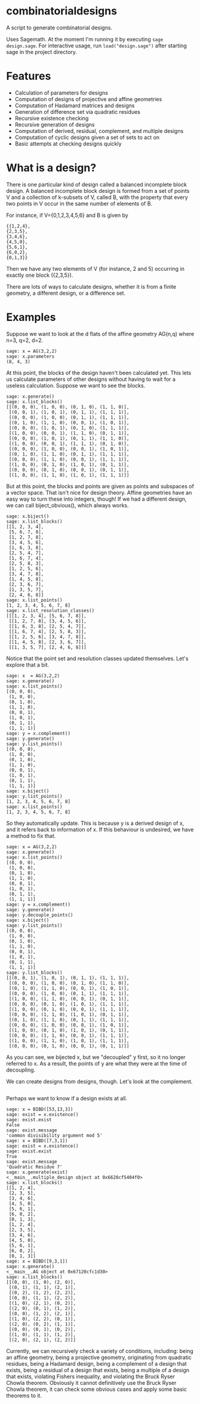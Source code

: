 # combinatorialdesigns

A script to generate combinatorial designs. 

Uses Sagemath. At the moment I'm running it by executing `sage design.sage`. For interactive usage, run `load("design.sage")` after starting sage in the project directory.

# Features
 - Calculation of parameters for designs
 - Computation of designs of projective and affine geometries
 - Computation of Hadamard matrices and designs
 - Generation of difference set via quadratic residues
 - Recursive existence checking
 - Recursive generation of designs
 - Computation of derived, residual, complement, and multiple designs
 - Computation of cyclic designs given a set of sets to act on
 - Basic attempts at checking designs quickly

# What is a design?

There is one particular kind of design called a balanced incomplete block design. A balanced incomplete block design is formed from a set of points V and a collection of k-subsets of V, called B, with the property that every two points in V occur in the same number of elements of B. 

For instance, if V={0,1,2,3,4,5,6} and B is given by
```
{{1,2,4},
{2,3,5},
{3,4,6},
{4,5,0},
{5,6,1},
{6,0,2},
{0,1,3}}
```
Then we have any two elements of V (for instance, 2 and 5) occurring in exactly one block ({2,3,5}).

There are lots of ways to calculate designs, whether it is from a finite geometry, a different design, or a difference set.

# Examples

Suppose we want to look at the d flats of the affine geometry AG(n,q) where n=3, q=2, d=2.
```
sage: x = AG(3,2,2)
sage: x.parameters
(8, 4, 3)
```

At this point, the blocks of the design haven't been calculated yet. This lets us calculate parameters of other designs without having to wait for a useless calculation. Suppose we want to see the blocks.

```
sage: x.generate()
sage: x.list_blocks()
[[(0, 0, 0), (1, 0, 0), (0, 1, 0), (1, 1, 0)],
 [(0, 0, 1), (1, 0, 1), (0, 1, 1), (1, 1, 1)],
 [(0, 0, 0), (1, 0, 0), (0, 1, 1), (1, 1, 1)],
 [(0, 1, 0), (1, 1, 0), (0, 0, 1), (1, 0, 1)],
 [(0, 0, 0), (1, 0, 1), (0, 1, 0), (1, 1, 1)],
 [(1, 0, 0), (0, 0, 1), (1, 1, 0), (0, 1, 1)],
 [(0, 0, 0), (1, 0, 1), (0, 1, 1), (1, 1, 0)],
 [(1, 0, 0), (0, 0, 1), (1, 1, 1), (0, 1, 0)],
 [(0, 0, 0), (1, 0, 0), (0, 0, 1), (1, 0, 1)],
 [(0, 1, 0), (1, 1, 0), (0, 1, 1), (1, 1, 1)],
 [(0, 0, 0), (1, 1, 0), (0, 0, 1), (1, 1, 1)],
 [(1, 0, 0), (0, 1, 0), (1, 0, 1), (0, 1, 1)],
 [(0, 0, 0), (0, 1, 0), (0, 0, 1), (0, 1, 1)],
 [(1, 0, 0), (1, 1, 0), (1, 0, 1), (1, 1, 1)]]
```

But at this point, the blocks and points are given as points and subspaces of a vector space. That isn't nice for design theory. Affine geometries have an easy way to turn these into integers, though! If we had a different design, we can call biject_obvious(), which always works.
```
sage: x.biject()
sage: x.list_blocks()
[[1, 2, 3, 4],
 [5, 6, 7, 8],
 [1, 2, 7, 8],
 [3, 4, 5, 6],
 [1, 6, 3, 8],
 [2, 5, 4, 7],
 [1, 6, 7, 4],
 [2, 5, 8, 3],
 [1, 2, 5, 6],
 [3, 4, 7, 8],
 [1, 4, 5, 8],
 [2, 3, 6, 7],
 [1, 3, 5, 7],
 [2, 4, 6, 8]]
sage: x.list_points()
[1, 2, 3, 4, 5, 6, 7, 8]
sage: x.list_resolution_classes()
[[[1, 2, 3, 4], [5, 6, 7, 8]],
 [[1, 2, 7, 8], [3, 4, 5, 6]],
 [[1, 6, 3, 8], [2, 5, 4, 7]],
 [[1, 6, 7, 4], [2, 5, 8, 3]],
 [[1, 2, 5, 6], [3, 4, 7, 8]],
 [[1, 4, 5, 8], [2, 3, 6, 7]],
 [[1, 3, 5, 7], [2, 4, 6, 8]]]
```
Notice that the point set and resolution classes updated themselves. Let's explore that a bit.
```
sage: x  = AG(3,2,2)
sage: x.generate()
sage: x.list_points()
[(0, 0, 0),
 (1, 0, 0),
 (0, 1, 0),
 (1, 1, 0),
 (0, 0, 1),
 (1, 0, 1),
 (0, 1, 1),
 (1, 1, 1)]
sage: y = x.complement()
sage: y.generate()
sage: y.list_points()
[(0, 0, 0),
 (1, 0, 0),
 (0, 1, 0),
 (1, 1, 0),
 (0, 0, 1),
 (1, 0, 1),
 (0, 1, 1),
 (1, 1, 1)]
sage: x.biject()
sage: y.list_points()
[1, 2, 3, 4, 5, 6, 7, 8]
sage: x.list_points()
[1, 2, 3, 4, 5, 6, 7, 8]
```

So they automatically update. This is because y is a derived design of x, and it refers back to information of x. If this behaviour is undesired, we have a method to fix that.

```
sage: x = AG(3,2,2)
sage: x.generate()
sage: x.list_points()
[(0, 0, 0),
 (1, 0, 0),
 (0, 1, 0),
 (1, 1, 0),
 (0, 0, 1),
 (1, 0, 1),
 (0, 1, 1),
 (1, 1, 1)]
sage: y = x.complement()
sage: y.generate()
sage: y.decouple_points()
sage: x.biject()
sage: y.list_points()
[(0, 0, 0),
 (1, 0, 0),
 (0, 1, 0),
 (1, 1, 0),
 (0, 0, 1),
 (1, 0, 1),
 (0, 1, 1),
 (1, 1, 1)]
sage: y.list_blocks()
[[(0, 0, 1), (1, 0, 1), (0, 1, 1), (1, 1, 1)],
 [(0, 0, 0), (1, 0, 0), (0, 1, 0), (1, 1, 0)],
 [(0, 1, 0), (1, 1, 0), (0, 0, 1), (1, 0, 1)],
 [(0, 0, 0), (1, 0, 0), (0, 1, 1), (1, 1, 1)],
 [(1, 0, 0), (1, 1, 0), (0, 0, 1), (0, 1, 1)],
 [(0, 0, 0), (0, 1, 0), (1, 0, 1), (1, 1, 1)],
 [(1, 0, 0), (0, 1, 0), (0, 0, 1), (1, 1, 1)],
 [(0, 0, 0), (1, 1, 0), (1, 0, 1), (0, 1, 1)],
 [(0, 1, 0), (1, 1, 0), (0, 1, 1), (1, 1, 1)],
 [(0, 0, 0), (1, 0, 0), (0, 0, 1), (1, 0, 1)],
 [(1, 0, 0), (0, 1, 0), (1, 0, 1), (0, 1, 1)],
 [(0, 0, 0), (1, 1, 0), (0, 0, 1), (1, 1, 1)],
 [(1, 0, 0), (1, 1, 0), (1, 0, 1), (1, 1, 1)],
 [(0, 0, 0), (0, 1, 0), (0, 0, 1), (0, 1, 1)]]
```

As you can see, we bijected x, but we "decoupled" y first, so it no longer referred to x. As a result, the points of y are what they were at the time of decoupling.

We can create designs from designs, though. Let's look at the complement.

```
```

Perhaps we want to know if a design exists at all.

```
sage: x = BIBD([53,13,3])
sage: exist = x.existence()
sage: exist.exist
False
sage: exist.message
'common divisibility argument mod 5'
sage: x = BIBD([7,3,1])
sage: exist = x.existence()
sage: exist.exist
True
sage: exist.message
'Quadratic Residue 7'
sage: x.generate(exist)
<__main__.multiple_design object at 0x6620cf5404f0>
sage: x.list_blocks()
[[1, 2, 4],
 [2, 3, 5],
 [3, 4, 6],
 [4, 5, 0],
 [5, 6, 1],
 [6, 0, 2],
 [0, 1, 3],
 [1, 2, 4],
 [2, 3, 5],
 [3, 4, 6],
 [4, 5, 0],
 [5, 6, 1],
 [6, 0, 2],
 [0, 1, 3]]
sage: x = BIBD([9,3,1])
sage: x.generate()
<__main__.AG object at 0x67120cfc1d30>
sage: x.list_blocks()
[[(0, 0), (1, 0), (2, 0)],
 [(0, 1), (1, 1), (2, 1)],
 [(0, 2), (1, 2), (2, 2)],
 [(0, 0), (1, 1), (2, 2)],
 [(1, 0), (2, 1), (0, 2)],
 [(2, 0), (0, 1), (1, 2)],
 [(0, 0), (1, 2), (2, 1)],
 [(1, 0), (2, 2), (0, 1)],
 [(2, 0), (0, 2), (1, 1)],
 [(0, 0), (0, 1), (0, 2)],
 [(1, 0), (1, 1), (1, 2)],
 [(2, 0), (2, 1), (2, 2)]]
```

Currently, we can recursively check a variety of conditions, including: being an affine geometry, being a projective geometry, originating from quadratic residues, being a Hadamard design, being a complement of a design that exists, being a residual of a design that exists, being a multiple of a design that exists, violating Fishers inequality, and violating the Bruck Ryser Chowla theorem. Obviously it cannot definitively use the Bruck Ryser Chowla theorem, it can check some obvious cases and apply some basic theorems to it.
